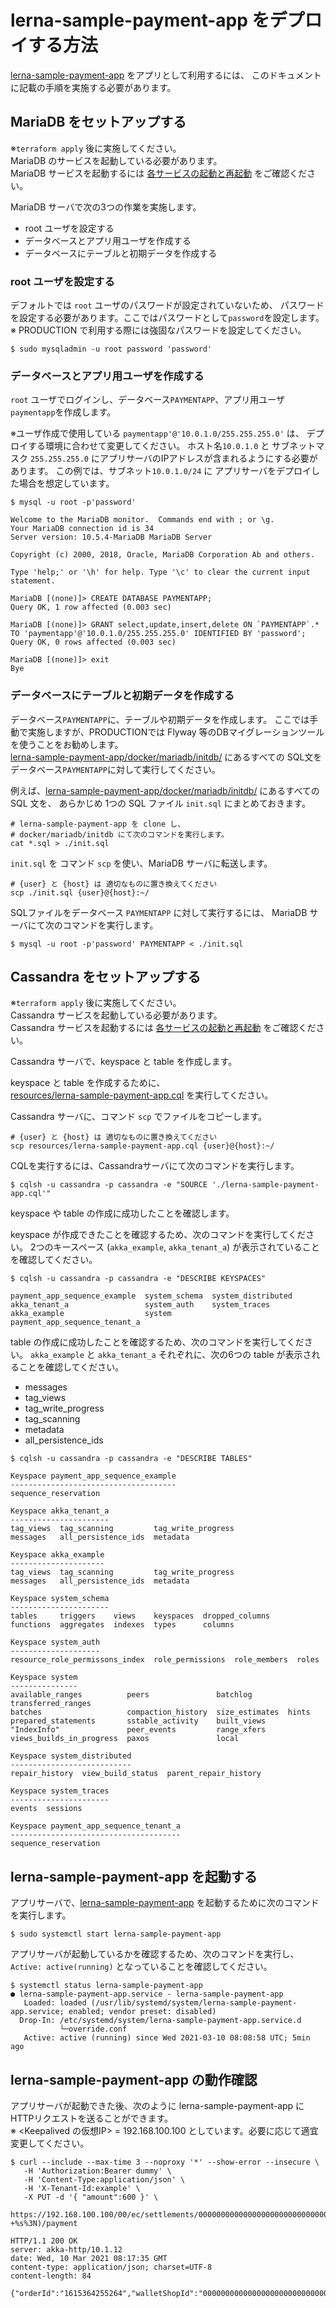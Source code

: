 # lerna-sample-payment-app をデプロイする方法

[lerna-sample-payment-app] をアプリとして利用するには、
このドキュメントに記載の手順を実施する必要があります。

## MariaDB をセットアップする
※`terraform apply` 後に実施してください。  
MariaDB のサービスを起動している必要があります。  
MariaDB サービスを起動するには [各サービスの起動と再起動](/docs/ops/各サービスの起動と再起動.md) をご確認ください。

MariaDB サーバで次の3つの作業を実施します。
- root ユーザを設定する
- データベースとアプリ用ユーザを作成する
- データベースにテーブルと初期データを作成する

### root ユーザを設定する

デフォルトでは `root` ユーザのパスワードが設定されていないため、
パスワードを設定する必要があります。ここではパスワードとして`password`を設定します。  
※ PRODUCTION で利用する際には強固なパスワードを設定してください。
```shell
$ sudo mysqladmin -u root password 'password'
```

### データベースとアプリ用ユーザを作成する

`root` ユーザでログインし、データベース`PAYMENTAPP`、アプリ用ユーザ`paymentapp`を作成します。

※ユーザ作成で使用している `paymentapp'@'10.0.1.0/255.255.255.0'` は、
デプロイする環境に合わせて変更してください。
ホスト名`10.0.1.0` と サブネットマスク `255.255.255.0` にアプリサーバのIPアドレスが含まれるようにする必要があります。
この例では、サブネット`10.0.1.0/24` に アプリサーバをデプロイした場合を想定しています。

```shell
$ mysql -u root -p'password'

Welcome to the MariaDB monitor.  Commands end with ; or \g.
Your MariaDB connection id is 34
Server version: 10.5.4-MariaDB MariaDB Server

Copyright (c) 2000, 2018, Oracle, MariaDB Corporation Ab and others.

Type 'help;' or '\h' for help. Type '\c' to clear the current input statement.

MariaDB [(none)]> CREATE DATABASE PAYMENTAPP;
Query OK, 1 row affected (0.003 sec)

MariaDB [(none)]> GRANT select,update,insert,delete ON `PAYMENTAPP`.* TO 'paymentapp'@'10.0.1.0/255.255.255.0' IDENTIFIED BY 'password';
Query OK, 0 rows affected (0.003 sec)

MariaDB [(none)]> exit
Bye
```

### データベースにテーブルと初期データを作成する

データベース`PAYMENTAPP`に、テーブルや初期データを作成します。
ここでは手動で実施しますが、PRODUCTIONでは Flyway 等のDBマイグレーションツールを使うことをお勧めします。  
[lerna-sample-payment-app/docker/mariadb/initdb/]
にあるすべての SQL文をデータベース`PAYMENTAPP`に対して実行してください。

例えば、[lerna-sample-payment-app/docker/mariadb/initdb/] にあるすべての SQL 文を、
あらかじめ 1つの SQL ファイル `init.sql` にまとめておきます。
```shell
# lerna-sample-payment-app を clone し、
# docker/mariadb/initdb にて次のコマンドを実行します。
cat *.sql > ./init.sql
```

`init.sql` を コマンド `scp` を使い、MariaDB サーバに転送します。
```shell
# {user} と {host} は 適切なものに置き換えてください
scp ./init.sql {user}@{host}:~/
```

SQLファイルをデータベース `PAYMENTAPP` に対して実行するには、
MariaDB サーバにて次のコマンドを実行します。

```shell
$ mysql -u root -p'password' PAYMENTAPP < ./init.sql
```


## Cassandra をセットアップする
※`terraform apply` 後に実施してください。  
Cassandra サービスを起動している必要があります。  
Cassandra サービスを起動するには [各サービスの起動と再起動](/docs/ops/各サービスの起動と再起動.md) をご確認ください。

Cassandra サーバで、keyspace と table を作成します。

keyspace と table を作成するために、  
[resources/lerna-sample-payment-app.cql](resources/lerna-sample-payment-app.cql) を実行してください。  

Cassandra サーバに、コマンド `scp` でファイルをコピーします。
```shell
# {user} と {host} は 適切なものに置き換えてください
scp resources/lerna-sample-payment-app.cql {user}@{host}:~/
```

CQLを実行するには、Cassandraサーバにて次のコマンドを実行します。

```shell
$ cqlsh -u cassandra -p cassandra -e "SOURCE './lerna-sample-payment-app.cql'"
```

keyspace や table の作成に成功したことを確認します。  

keyspace が作成できたことを確認するため、次のコマンドを実行してください。
2つのキースペース (`akka_example`, `akka_tenant_a`) が表示されていることを確認してください。

```shell
$ cqlsh -u cassandra -p cassandra -e "DESCRIBE KEYSPACES"

payment_app_sequence_example  system_schema  system_distributed
akka_tenant_a                 system_auth    system_traces
akka_example                  system         payment_app_sequence_tenant_a

```

table の作成に成功したことを確認するため、次のコマンドを実行してください。
`akka_example` と `akka_tenant_a` それぞれに、次の6つの table が表示されることを確認してください。

- messages
- tag_views
- tag_write_progress
- tag_scanning
- metadata
- all_persistence_ids

```shell
$ cqlsh -u cassandra -p cassandra -e "DESCRIBE TABLES"

Keyspace payment_app_sequence_example
-------------------------------------
sequence_reservation

Keyspace akka_tenant_a
----------------------
tag_views  tag_scanning         tag_write_progress
messages   all_persistence_ids  metadata

Keyspace akka_example
---------------------
tag_views  tag_scanning         tag_write_progress
messages   all_persistence_ids  metadata

Keyspace system_schema
----------------------
tables     triggers    views    keyspaces  dropped_columns
functions  aggregates  indexes  types      columns

Keyspace system_auth
--------------------
resource_role_permissons_index  role_permissions  role_members  roles

Keyspace system
---------------
available_ranges          peers               batchlog        transferred_ranges
batches                   compaction_history  size_estimates  hints
prepared_statements       sstable_activity    built_views
"IndexInfo"               peer_events         range_xfers
views_builds_in_progress  paxos               local

Keyspace system_distributed
---------------------------
repair_history  view_build_status  parent_repair_history

Keyspace system_traces
----------------------
events  sessions

Keyspace payment_app_sequence_tenant_a
--------------------------------------
sequence_reservation

```


## lerna-sample-payment-app を起動する

アプリサーバで、[lerna-sample-payment-app] を起動するために次のコマンドを実行します。
```shell
$ sudo systemctl start lerna-sample-payment-app
```

アプリサーバが起動しているかを確認するため、次のコマンドを実行し、`Active: active(running)` となっていることを確認してください。
```shell
$ systemctl status lerna-sample-payment-app
● lerna-sample-payment-app.service - lerna-sample-payment-app
   Loaded: loaded (/usr/lib/systemd/system/lerna-sample-payment-app.service; enabled; vendor preset: disabled)
  Drop-In: /etc/systemd/system/lerna-sample-payment-app.service.d
           └─override.conf
   Active: active (running) since Wed 2021-03-10 08:08:58 UTC; 5min ago
```


## lerna-sample-payment-app の動作確認

アプリサーバが起動できた後、次のように lerna-sample-payment-app にHTTPリクエストを送ることができます。  
※ <Keepalived の仮想IP> = 192.168.100.100 としています。必要に応じて適宜変更してください。
```shell
$ curl --include --max-time 3 --noproxy '*' --show-error --insecure \
   -H 'Authorization:Bearer dummy' \
   -H 'Content-Type:application/json' \
   -H 'X-Tenant-Id:example' \
   -X PUT -d '{ "amount":600 }' \
   https://192.168.100.100/00/ec/settlements/000000000000000000000000000000000000002/$(date +%s%3N)/payment

HTTP/1.1 200 OK
server: akka-http/10.1.12
date: Wed, 10 Mar 2021 08:17:35 GMT
content-type: application/json; charset=UTF-8
content-length: 84

{"orderId":"1615364255264","walletShopId":"000000000000000000000000000000000000002"}
```


[lerna-sample-payment-app]: https://github.com/lerna-stack/lerna-sample-payment-app
[mock-server]: https://github.com/lerna-stack/lerna-sample-payment-app/tree/main/docker/mock-server
[lerna-sample-payment-app/docker/mariadb/initdb/]: https://github.com/lerna-stack/lerna-sample-payment-app/tree/main/docker/mariadb/initdb
